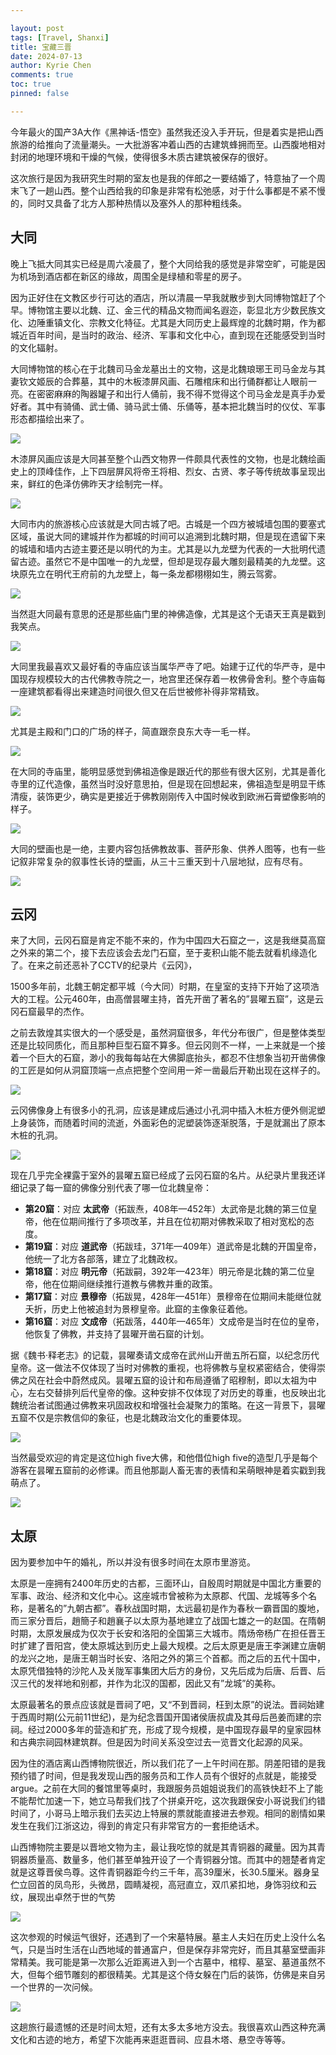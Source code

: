 ```yaml
---

layout: post
tags: [Travel, Shanxi]
title: 宝藏三晋
date: 2024-07-13
author: Kyrie Chen
comments: true
toc: true
pinned: false

---
```


今年最火的国产3A大作《黑神话-悟空》虽然我还没入手开玩，但是着实是把山西旅游的给推向了流量潮头。一大批游客冲着山西的古建筑蜂拥而至。山西腹地相对封闭的地理环境和干燥的气候，使得很多木质古建筑被保存的很好。

这次旅行是因为我研究生时期的室友也是我的伴郎之一要结婚了，特意抽了一个周末飞了一趟山西。整个山西给我的印象是非常有松弛感，对于什么事都是不紧不慢的，同时又具备了北方人那种热情以及塞外人的那种粗线条。

## 大同

晚上飞抵大同其实已经是周六凌晨了，整个大同给我的感觉是非常空旷，可能是因为机场到酒店都在新区的缘故，周围全是绿植和零星的房子。

因为正好住在文教区步行可达的酒店，所以清晨一早我就散步到大同博物馆赶了个早。博物馆主要以北魏、辽、金三代的精品文物而闻名遐迩，彰显北方少数民族文化、边陲重镇文化、宗教文化特征。尤其是大同历史上最辉煌的北魏时期，作为都城近百年时间，是当时的政治、经济、军事和文化中心，直到现在还能感受到当时的文化辐射。

大同博物馆的核心在于北魏司马金龙墓出土的文物，这是北魏琅琊王司马金龙与其妻钦文姬辰的合葬墓，其中的木板漆屏风画、石雕棺床和出行俑群都让人眼前一亮。在密密麻麻的陶器罐子和出行人俑前，我不得不觉得这个司马金龙是真手办爱好者。其中有骑俑、武士俑、骑马武士俑、乐俑等，基本把北魏当时的仪仗、军事形态都描绘出来了。

![](https://raw.githubusercontent.com/kakack/kakack.github.io/master/_images/sx-240713-1.jpg)

木漆屏风画应该是大同甚至整个山西文物界一件颇具代表性的文物，也是北魏绘画史上的顶峰佳作，上下四层屏风将帝王将相、烈女、古贤、孝子等传统故事呈现出来，鲜红的色泽仿佛昨天才绘制完一样。

![](https://raw.githubusercontent.com/kakack/kakack.github.io/master/_images/sx-240713-2.jpg)

大同市内的旅游核心应该就是大同古城了吧。古城是一个四方被城墙包围的要塞式区域，虽说大同的建城并作为都城的时间可以追溯到北魏时期，但是现在遗留下来的城墙和墙内古迹主要还是以明代的为主。尤其是以九龙壁为代表的一大批明代遗留古迹。虽然它不是中国唯一的九龙壁，但却是现存最大雕刻最精美的九龙壁。这块原先立在明代王府前的九龙壁上，每一条龙都栩栩如生，腾云驾雾。

![](https://raw.githubusercontent.com/kakack/kakack.github.io/master/_images/sx-240713-3.jpg)

当然逛大同最有意思的还是那些庙门里的神佛造像，尤其是这个无语天王真是戳到我笑点。

![](https://raw.githubusercontent.com/kakack/kakack.github.io/master/_images/sx-240713-4.jpg)

大同里我最喜欢又最好看的寺庙应该当属华严寺了吧。始建于辽代的华严寺，是中国现存规模较大的古代佛教寺院之一，地宫里还保存着一枚佛骨舍利。整个寺庙每一座建筑都看得出来建造时间很久但又在后世被修补得非常精致。

![](https://raw.githubusercontent.com/kakack/kakack.github.io/master/_images/sx-240713-5.jpg)

尤其是主殿和门口的广场的样子，简直跟奈良东大寺一毛一样。

![](https://raw.githubusercontent.com/kakack/kakack.github.io/master/_images/sx-240713-6.jpg)

在大同的寺庙里，能明显感觉到佛祖造像是跟近代的那些有很大区别，尤其是善化寺里的辽代造像，虽然当时没好意思拍，但是现在回想起来，佛祖造型是明显干练清瘦，装饰更少，确实是更接近于佛教刚刚传入中国时候收到欧洲石膏塑像影响的样子。

![](https://raw.githubusercontent.com/kakack/kakack.github.io/master/_images/sx-240713-7.jpg)

大同的壁画也是一绝，主要内容包括佛教故事、菩萨形象、供养人图等，也有一些记叙非常复杂的叙事性长诗的壁画，从三十三重天到十八层地狱，应有尽有。

![](https://raw.githubusercontent.com/kakack/kakack.github.io/master/_images/sx-240713-8.jpg)

## 云冈

来了大同，云冈石窟是肯定不能不来的，作为中国四大石窟之一，这是我继莫高窟之外来的第二个，接下去应该会去龙门石窟，至于麦积山能不能去就看机缘造化了。在来之前还恶补了CCTV的纪录片《云冈》，

1500多年前，北魏王朝定都平城（今大同）时期，在皇室的支持下开始了这项浩大的工程。公元460年，由高僧昙曜主持，首先开凿了著名的”昙曜五窟”，这是云冈石窟最早的杰作。

之前去敦煌其实很大的一个感受是，虽然洞窟很多，年代分布很广，但是整体类型还是比较同质化，而且那种巨型石窟不算多。但云冈则不一样，一上来就是一个接着一个巨大的石窟，渺小的我每每站在大佛脚底抬头，都忍不住想象当初开凿佛像的工匠是如何从洞窟顶端一点点把整个空间用一斧一凿最后开勒出现在这样子的。

![](https://raw.githubusercontent.com/kakack/kakack.github.io/master/_images/sx-240713-9.jpg)

云冈佛像身上有很多小的孔洞，应该是建成后通过小孔洞中插入木桩方便外侧泥塑上身装饰，而随着时间的流逝，外面彩色的泥塑装饰逐渐脱落，于是就漏出了原本木桩的孔洞。

![](https://raw.githubusercontent.com/kakack/kakack.github.io/master/_images/sx-240713-10.jpg)

现在几乎完全裸露于室外的昙曜五窟已经成了云冈石窟的名片。从纪录片里我还详细记录了每一窟的佛像分别代表了哪一位北魏皇帝：

- **第20窟**：对应 **太武帝**（拓跋焘，408年—452年）太武帝是北魏的第三位皇帝，他在位期间推行了多项改革，并且在位初期对佛教采取了相对宽松的态度。
- **第19窟**：对应 **道武帝**（拓跋珪，371年—409年）道武帝是北魏的开国皇帝，他统一了北方各部落，建立了北魏政权。
- **第18窟**：对应 **明元帝**（拓跋嗣，392年—423年）明元帝是北魏的第二位皇帝，他在位期间继续推行道教与佛教并重的政策。
- **第17窟**：对应 **景穆帝**（拓跋晃，428年—451年）景穆帝在位期间未能继位就夭折，历史上他被追封为景穆皇帝。此窟的主像象征着他。
- **第16窟**：对应 **文成帝**（拓跋落，440年—465年）文成帝是当时在位的皇帝，他恢复了佛教，并支持了昙曜开凿石窟的计划。

据《魏书·释老志》的记载，昙曜奏请文成帝在武州山开凿五所石窟，以纪念历代皇帝。这一做法不仅体现了当时对佛教的重视，也将佛教与皇权紧密结合，使得崇佛之风在社会中蔚然成风。昙曜五窟的设计和布局遵循了昭穆制，即以太祖为中心，左右交替排列后代皇帝的像。这种安排不仅体现了对历史的尊重，也反映出北魏统治者试图通过佛教来巩固政权和增强社会凝聚力的策略。在这一背景下，昙曜五窟不仅是宗教信仰的象征，也是北魏政治文化的重要体现。

![](https://raw.githubusercontent.com/kakack/kakack.github.io/master/_images/sx-240713-11.jpg)

当然最受欢迎的肯定是这位high five大佛，和他借位high five的造型几乎是每个游客在昙曜五窟前的必修课。而且他那副人畜无害的表情和呆萌眼神是着实戳到我萌点了。

![](https://raw.githubusercontent.com/kakack/kakack.github.io/master/_images/sx-240713-12.jpg)

## 太原

因为要参加中午的婚礼，所以并没有很多时间在太原市里游览。

太原是一座拥有2400年历史的古都，三面环山，自殷周时期就是中国北方重要的军事、政治、经济和文化中心。这座城市曾被称为太原郡、代国、龙城等多个名称，是著名的”九朝古都”。春秋战国时期，太远最初是作为春秋一霸晋国的腹地，而三家分晋后，趙簡子和趙襄子以太原为基地建立了战国七雄之一的赵国。在隋朝时期，太原发展成为仅次于长安和洛阳的全国第三大城市。隋炀帝杨广在担任晋王时扩建了晋阳宫，使太原城达到历史上最大规模。之后太原更是唐王李渊建立唐朝的龙兴之地，是唐王朝当时长安、洛阳之外的第三个首都。而之后的五代十国中，太原凭借独特的沙陀人及关陇军事集团大后方的身份，又先后成为后唐、后晋、后汉三代的发祥地和别都，并作为北汉的国都，因此又有”龙城”的美称。

太原最著名的景点应该就是晋祠了吧，又“不到晋祠，枉到太原”的说法。晋祠始建于西周时期(公元前11世纪)，是为纪念晋国开国诸侯唐叔虞及其母后邑姜而建的宗祠。经过2000多年的营造和扩充，形成了现今规模，是中国现存最早的皇家园林和古典宗祠园林建筑群。但是因为时间关系没空过去一览晋文化起源的风采。

因为住的酒店离山西博物院很近，所以我们花了一上午时间在那。阴差阳错的是我预约错了时间，但是我发现山西的服务员和工作人员有个很好的点就是，能接受argue。之前在大同的餐馆里等桌时，我跟服务员姐姐说我们的高铁快赶不上了能不能帮忙加速一下，她立马帮我们找了个拼桌开吃，这次我跟保安小哥说我们约错时间了，小哥马上暗示我们去买边上特展的票就能直接进去参观。相同的剧情如果发生在我们江浙这边，得到的肯定只有非常官方的一套拒绝话术。

山西博物院主要是以晋地文物为主，最让我吃惊的就是其青铜器的藏量。因为其青铜器质量高、数量多，他们甚至单独开设了一个青铜器分馆。而其中的翘楚者肯定就是这尊晋侯鸟尊。这件青铜器距今约三千年，高39厘米，长30.5厘米。器身呈伫立回首的凤鸟形，头微昂，圆睛凝视，高冠直立，双爪紧扣地，身饰羽纹和云纹，展现出卓然于世的气势

![](https://raw.githubusercontent.com/kakack/kakack.github.io/master/_images/sx-240713-13.jpg)

这次参观的时候运气很好，还遇到了一个宋墓特展。墓主人夫妇在历史上没什么名气，只是当时生活在山西地域的普通富户，但是保存非常完好，而且其墓室壁画非常精美。我可能是第一次那么近距离进入到一个古墓中，棺椁、墓室、墓道虽然不大，但每个细节雕刻的都很精美。尤其是这个侍女躲在门后的装饰，仿佛是来自另一个世界的一次问候。

![](https://raw.githubusercontent.com/kakack/kakack.github.io/master/_images/sx-240713-14.jpg)

这趟旅行最遗憾的还是时间太短，还有太多太多地方没去。我很喜欢山西这种充满文化和古迹的地方，希望下次能再来逛逛晋祠、应县木塔、悬空寺等等。